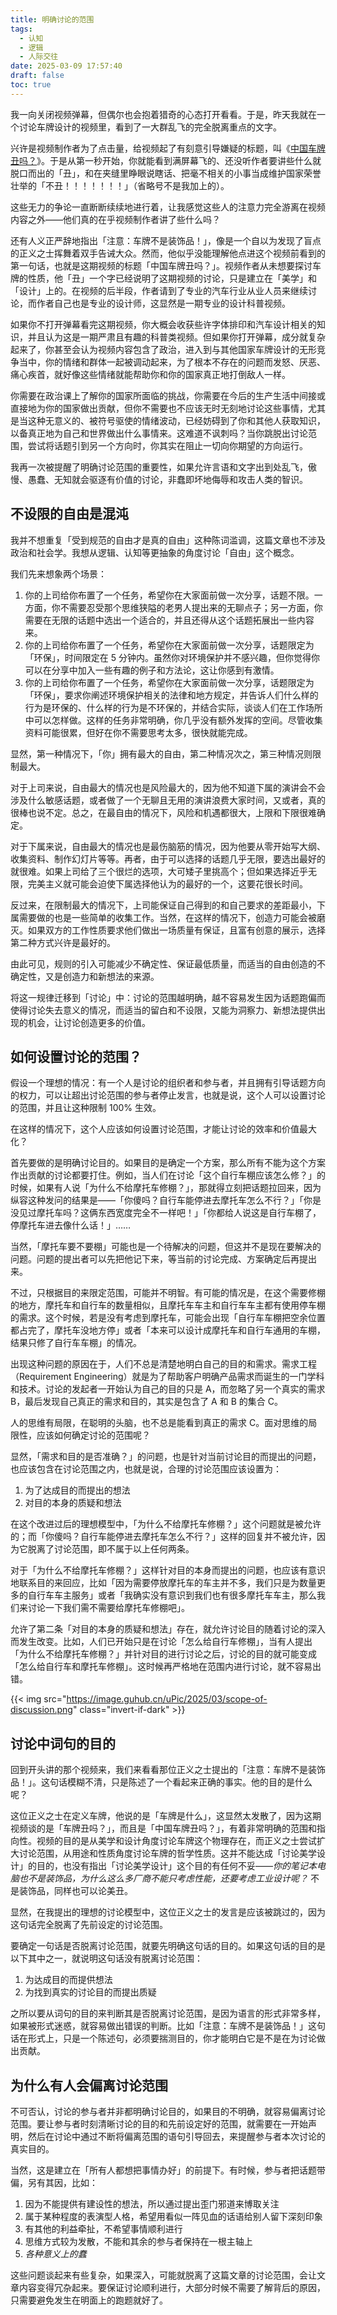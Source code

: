 ```yaml
---
title: 明确讨论的范围
tags:
  - 认知
  - 逻辑
  - 人际交往
date: 2025-03-09 17:57:40
draft: false
toc: true
---
```


我一向关闭视频弹幕，但偶尔也会抱着猎奇的心态打开看看。于是，昨天我就在一个讨论车牌设计的视频里，看到了一大群乱飞的完全脱离重点的文字。

<!--more-->

兴许是视频制作者为了点击量，给视频起了有刻意引导嫌疑的标题，叫《[中国车牌丑吗？](https://www.bilibili.com/video/BV1na9kY8E6g/)》。于是从第一秒开始，你就能看到满屏幕飞的、还没听作者要讲些什么就脱口而出的「丑」，和在夹缝里睁眼说瞎话、把毫不相关的小事当成维护国家荣誉壮举的「不丑！！！！！！！」（省略号不是我加上的）。

这些无力的争论一直断断续续地进行着，让我感觉这些人的注意力完全游离在视频内容之外——他们真的在乎视频制作者讲了些什么吗？

还有人义正严辞地指出「注意：车牌不是装饰品！」，像是一个自以为发现了盲点的正义之士挥舞着双手告诫大众。然而，他似乎没能理解他点进这个视频前看到的第一句话，也就是这期视频的标题「中国车牌丑吗？」。视频作者从未想要探讨车牌的性质，他「丑」一个字已经说明了这期视频的讨论，只是建立在「美学」和「设计」上的。在视频的后半段，作者请到了专业的汽车行业从业人员来继续讨论，而作者自己也是专业的设计师，这显然是一期专业的设计科普视频。

如果你不打开弹幕看完这期视频，你大概会收获些许字体排印和汽车设计相关的知识，并且认为这是一期严肃且有趣的科普类视频。但如果你打开弹幕，成分就复杂起来了，你甚至会认为视频内容包含了政治，进入到与其他国家车牌设计的无形竞争当中，你的情绪和群体一起被调动起来，为了根本不存在的问题而发怒、厌恶、痛心疾首，就好像这些情绪就能帮助你和你的国家真正地打倒敌人一样。

你需要在政治课上了解你的国家所面临的挑战，你需要在今后的生产生活中间接或直接地为你的国家做出贡献，但你不需要也不应该无时无刻地讨论这些事情，尤其是当这种无意义的、被符号驱使的情绪波动，已经妨碍到了你和其他人获取知识，以备真正地为自己和世界做出什么事情来。这难道不讽刺吗？当你跳脱出讨论范围，尝试将话题引到另一个方向时，你其实在阻止一切向你期望的方向运行。

我再一次被提醒了明确讨论范围的重要性，如果允许言语和文字出到处乱飞，傲慢、愚蠢、无知就会驱逐有价值的讨论，非蠢即坏地侮辱和攻击人类的智识。

## 不设限的自由是混沌

我并不想重复「受到规范的自由才是真的自由」这种陈词滥调，这篇文章也不涉及政治和社会学。我想从逻辑、认知等更抽象的角度讨论「自由」这个概念。

我们先来想象两个场景：

1. 你的上司给你布置了一个任务，希望你在大家面前做一次分享，话题不限。一方面，你不需要忍受那个思维狭隘的老男人提出来的无聊点子；另一方面，你需要在无限的话题中选出一个适合的，并且还得从这个话题拓展出一些内容来。
2. 你的上司给你布置了一个任务，希望你在大家面前做一次分享，话题限定为「环保」，时间限定在 5 分钟内。虽然你对环境保护并不感兴趣，但你觉得你可以在分享中加入一些有趣的例子和方法论，这让你感到有激情。
3. 你的上司给你布置了一个任务，希望你在大家面前做一次分享，话题限定为「环保」，要求你阐述环境保护相关的法律和地方规定，并告诉人们什么样的行为是环保的、什么样的行为是不环保的，并结合实际，谈谈人们在工作场所中可以怎样做。这样的任务非常明确，你几乎没有额外发挥的空间。尽管收集资料可能很累，但好在你不需要思考太多，很快就能完成。

显然，第一种情况下，「你」拥有最大的自由，第二种情况次之，第三种情况则限制最大。

对于上司来说，自由最大的情况也是风险最大的，因为他不知道下属的演讲会不会涉及什么敏感话题，或者做了一个无聊且无用的演讲浪费大家时间，又或者，真的很棒也说不定。总之，在最自由的情况下，风险和机遇都很大，上限和下限很难确定。

对于下属来说，自由最大的情况也是最伤脑筋的情况，因为他要从零开始写大纲、收集资料、制作幻灯片等等。再者，由于可以选择的话题几乎无限，要选出最好的就很难。如果上司给了三个很烂的选项，大可矮子里挑高个；但如果选择近乎无限，完美主义就可能会迫使下属选择他认为的最好的一个，这要花很长时间。

反过来，在限制最大的情况下，上司能保证自己得到的和自己要求的差距最小，下属需要做的也是一些简单的收集工作。当然，在这样的情况下，创造力可能会被磨灭。如果双方的工作性质要求他们做出一场质量有保证，且富有创意的展示，选择第二种方式兴许是最好的。

由此可见，规则的引入可能减少不确定性、保证最低质量，而适当的自由创造的不确定性，又是创造力和新想法的来源。

将这一规律迁移到「讨论」中：讨论的范围越明确，越不容易发生因为话题跑偏而使得讨论失去意义的情况，而适当的留白和不设限，又能为洞察力、新想法提供出现的机会，让讨论创造更多的价值。

## 如何设置讨论的范围？

假设一个理想的情况：有一个人是讨论的组织者和参与者，并且拥有引导话题方向的权力，可以让超出讨论范围的参与者停止发言，也就是说，这个人可以设置讨论的范围，并且让这种限制 100% 生效。

在这样的情况下，这个人应该如何设置讨论范围，才能让讨论的效率和价值最大化？

首先要做的是明确讨论目的。如果目的是确定一个方案，那么所有不能为这个方案作出贡献的讨论都要打住。例如，当人们在讨论「这个自行车棚应该怎么修？」的时候，如果有人说「为什么不给摩托车修棚？」，那就得立刻把话题拉回来，因为纵容这种发问的结果是——「你傻吗？自行车能停进去摩托车怎么不行？」「你是没见过摩托车吗？这俩东西宽度完全不一样吧！」「你都给人说这是自行车棚了，停摩托车进去像什么话！」……

当然，「摩托车要不要棚」可能也是一个待解决的问题，但这并不是现在要解决的问题。问题的提出者可以先把他记下来，等当前的讨论完成、方案确定后再提出来。

不过，只根据目的来限定范围，可能并不明智。有可能的情况是，在这个需要修棚的地方，摩托车和自行车的数量相似，且摩托车车主和自行车车主都有使用停车棚的需求。这个时候，若是没有考虑到摩托车，可能会出现「自行车车棚把空余位置都占完了，摩托车没地方停」或者「本来可以设计成摩托车和自行车通用的车棚，结果只修了自行车车棚」的情况。

出现这种问题的原因在于，人们不总是清楚地明白自己的目的和需求。需求工程（Requirement Engineering）就是为了帮助客户明确产品需求而诞生的一门学科和技术。讨论的发起者一开始认为自己的目的只是 A，而忽略了另一个真实的需求 B，最后发现自己真正的需求和目的，其实是包含了 A 和 B 的集合 C。

人的思维有局限，在聪明的头脑，也不总是能看到真正的需求 C。面对思维的局限性，应该如何确定讨论的范围呢？

显然，「需求和目的是否准确？」的问题，也是针对当前讨论目的而提出的问题，也应该包含在讨论范围之内，也就是说，合理的讨论范围应该设置为：

1. 为了达成目的而提出的想法
2. 对目的本身的质疑和想法

在这个改进过后的理想模型中，「为什么不给摩托车修棚？」这个问题就是被允许的；而「你傻吗？自行车能停进去摩托车怎么不行？」这样的回复并不被允许，因为它脱离了讨论范围，即不属于以上任何两条。

对于「为什么不给摩托车修棚？」这样针对目的本身而提出的问题，也应该有意识地联系目的来回应，比如「因为需要停放摩托车的车主并不多，我们只是为数量更多的自行车车主服务」或者「我确实没有意识到我们也有很多摩托车车主，那么我们来讨论一下我们需不需要给摩托车修棚吧」。

允许了第二条「对目的本身的质疑和想法」存在，就允许讨论目的随着讨论的深入而发生改变。比如，人们已开始只是在讨论「怎么给自行车修棚」，当有人提出「为什么不给摩托车修棚？」并针对目的进行讨论之后，讨论的目的就可能变成「怎么给自行车和摩托车修棚」。这时候再严格地在范围内进行讨论，就不容易出错。

{{< img src="https://image.guhub.cn/uPic/2025/03/scope-of-discussion.png" class="invert-if-dark" >}}

## 讨论中词句的目的

回到开头讲的那个视频来，我们来看看那位正义之士提出的「注意：车牌不是装饰品！」。这句话模糊不清，只是陈述了一个看起来正确的事实。他的目的是什么呢？

这位正义之士在定义车牌，他说的是「车牌是什么」，这显然太发散了，因为这期视频谈的是「车牌丑吗？」，而且是「中国车牌丑吗？」，有着非常明确的范围和指向性。视频的目的是从美学和设计角度讨论车牌这个物理存在，而正义之士尝试扩大讨论范围，从用途和性质角度讨论车牌的哲学性质。这并不能达成「讨论美学设计」的目的，也没有指出「讨论美学设计」这个目的有任何不妥——*你的笔记本电脑也不是装饰品，为什么这么多厂商不能只考虑性能，还要考虑工业设计呢？* 不是装饰品，同样也可以论美丑。

显然，在我提出的理想的讨论模型中，这位正义之士的发言是应该被跳过的，因为这句话完全脱离了先前设定的讨论范围。

要确定一句话是否脱离讨论范围，就要先明确这句话的目的。如果这句话的目的是以下其中之一，就说明这句话没有脱离讨论范围：

1. 为达成目的而提供想法
2. 为找到真实的讨论目的而提出质疑

之所以要从词句的目的来判断其是否脱离讨论范围，是因为语言的形式非常多样，如果被形式迷惑，就容易做出错误的判断。比如「注意：车牌不是装饰品！」这句话在形式上，只是一个陈述句，必须要揣测目的，你才能明白它是不是在为讨论做出贡献。

## 为什么有人会偏离讨论范围

不可否认，讨论的参与者并非都明确讨论目的，如果目的不明确，就容易偏离讨论范围。要让参与者时刻清晰讨论的目的和先前设定好的范围，就需要在一开始声明，然后在讨论中通过不断将偏离范围的语句引导回去，来提醒参与者本次讨论的真实目的。

当然，这是建立在「所有人都想把事情办好」的前提下。有时候，参与者把话题带偏，另有其因，比如：

1. 因为不能提供有建设性的想法，所以通过提出歪门邪道来博取关注
2. 属于某种程度的表演型人格，希望用看似一阵见血的话语给别人留下深刻印象
3. 有其他的利益牵扯，不希望事情顺利进行
4. 思维方式较为发散，不能和其余的参与者保持在一根主轴上
5. *各种意义上的蠢*

这些问题谈起来有些复杂，如果深入，可能就脱离了这篇文章的讨论范围，会让文章内容变得冗杂起来。要保证讨论顺利进行，大部分时候不需要了解背后的原因，只需要避免发生在明面上的跑题就好了。
